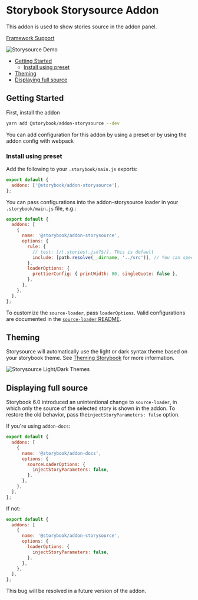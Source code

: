 <h1>Storybook Storysource Addon</h1>

This addon is used to show stories source in the addon panel.

[Framework Support](https://storybook.js.org/docs/api/frameworks-feature-support)

![Storysource Demo](https://raw.githubusercontent.com/storybookjs/storybook/next/code/addons/storysource/docs/demo.gif)

- [Getting Started](#getting-started)
  - [Install using preset](#install-using-preset)
- [Theming](#theming)
- [Displaying full source](#displaying-full-source)

## Getting Started

First, install the addon

```sh
yarn add @storybook/addon-storysource --dev
```

You can add configuration for this addon by using a preset or by using the addon config with webpack

### Install using preset

Add the following to your `.storybook/main.js` exports:

```js
export default {
  addons: ['@storybook/addon-storysource'],
};
```

You can pass configurations into the addon-storysource loader in your `.storybook/main.js` file, e.g.:

```js
export default {
  addons: [
    {
      name: '@storybook/addon-storysource',
      options: {
        rule: {
          // test: [/\.stories\.jsx?$/], This is default
          include: [path.resolve(__dirname, '../src')], // You can specify directories
        },
        loaderOptions: {
          prettierConfig: { printWidth: 80, singleQuote: false },
        },
      },
    },
  ],
};
```

To customize the `source-loader`, pass `loaderOptions`. Valid configurations are documented in the [`source-loader` README](https://github.com/storybookjs/storybook/tree/next/code/lib/source-loader/README.md#options).

## Theming

Storysource will automatically use the light or dark syntax theme based on your storybook theme. See [Theming Storybook](https://storybook.js.org/docs/configure/theming) for more information.

![Storysource Light/Dark Themes](https://raw.githubusercontent.com/storybookjs/storybook/next/code/addons/storysource/docs/theming-light-dark.png)

## Displaying full source

Storybook 6.0 introduced an unintentional change to `source-loader`, in which only the source of the selected story is shown in the addon. To restore the old behavior, pass the`injectStoryParameters: false` option.

If you're using `addon-docs`:

```js
export default {
  addons: [
    {
      name: '@storybook/addon-docs',
      options: {
        sourceLoaderOptions: {
          injectStoryParameters: false,
        },
      },
    },
  ],
};
```

If not:

```js
export default {
  addons: [
    {
      name: '@storybook/addon-storysource',
      options: {
        loaderOptions: {
          injectStoryParameters: false,
        },
      },
    },
  ],
};
```

This bug will be resolved in a future version of the addon.
